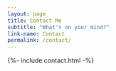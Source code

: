 ```yaml
---
layout: page
title: Contact Me
subtitle: "What's on your mind?"
link-name: Contact
permalink: /contact/
---
```


{%- include contact.html -%}